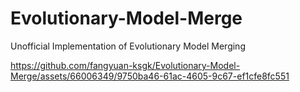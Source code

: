 # Evolutionary-Model-Merge
Unofficial Implementation of Evolutionary Model Merging 




https://github.com/fangyuan-ksgk/Evolutionary-Model-Merge/assets/66006349/9750ba46-61ac-4605-9c67-ef1cfe8fc551

